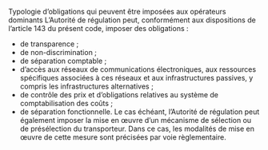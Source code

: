 Typologie d’obligations qui peuvent être imposées aux opérateurs dominants
L’Autorité de régulation peut, conformément aux dispositions de l’article 143 du présent code, imposer des obligations :
- de transparence ;
- de non-discrimination ;
- de séparation comptable ;
- d’accès aux réseaux de communications électroniques, aux ressources spécifiques associées à ces réseaux et aux infrastructures passives, y compris les infrastructures alternatives ;
- de contrôle des prix et d’obligations relatives au système de comptabilisation des coûts ;
- de séparation fonctionnelle.
Le cas échéant, l’Autorité de régulation peut également imposer la mise en œuvre d’un mécanisme de sélection ou de présélection du transporteur. Dans ce cas, les modalités de mise en œuvre de cette mesure sont précisées par voie règlementaire.